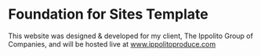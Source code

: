 # Foundation for Sites Template

This website was designed & developed for my client, The Ippolito Group of Companies, and will be hosted live at www.ippolitoproduce.com
